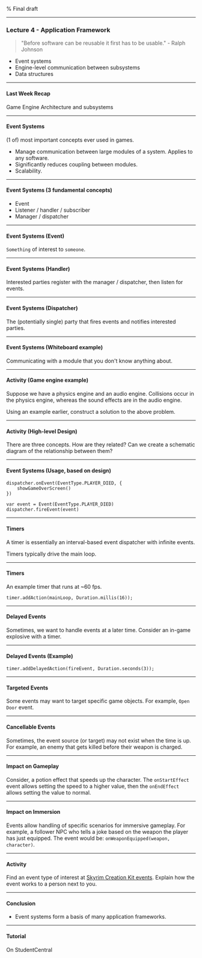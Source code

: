 % Final draft

---

### Lecture 4 - Application Framework

> "Before software can be reusable it first has to be usable." - Ralph Johnson

- Event systems
- Engine-level communication between subsystems
- Data structures

---

#### Last Week Recap

Game Engine Architecture and subsystems

---

#### Event Systems

(1 of) most important concepts ever used in games.

- Manage communication between large modules of a system. Applies to any software.
- Significantly reduces coupling between modules.
- Scalability.

---

#### Event Systems (3 fundamental concepts)

- Event
- Listener / handler / subscriber
- Manager / dispatcher

---

#### Event Systems (Event)

`Something` of interest to `someone`.

---

#### Event Systems (Handler)

Interested parties register with the manager / dispatcher, then listen for events.

---

#### Event Systems (Dispatcher)

The (potentially single) party that fires events and notifies interested parties.

---

#### Event Systems (Whiteboard example)

Communicating with a module that you don't know anything about.

---

#### Activity (Game engine example)

Suppose we have a physics engine and an audio engine. Collisions occur in the physics engine, whereas the sound effects are in the audio engine.

Using an example earlier, construct a solution to the above problem.

---

#### Activity (High-level Design)

There are three concepts. How are they related? Can we create a schematic diagram of the relationship between them?


---

#### Event Systems (Usage, based on design)

```
dispatcher.onEvent(EventType.PLAYER_DIED, {
    showGameOverScreen()
})

var event = Event(EventType.PLAYER_DIED)
dispatcher.fireEvent(event)

```

---

#### Timers

A timer is essentially an interval-based event dispatcher with infinite events.

Timers typically drive the main loop.

---

#### Timers

An example timer that runs at ~60 fps.

```
timer.addAction(mainLoop, Duration.millis(16));
```

---

#### Delayed Events

Sometimes, we want to handle events at a later time. Consider an in-game explosive with a timer.

---

#### Delayed Events (Example)

```
timer.addDelayedAction(fireEvent, Duration.seconds(3));
```

---

#### Targeted Events

Some events may want to target specific game objects. For example, `Open Door` event.

---

#### Cancellable Events

Sometimes, the event source (or target) may not exist when the time is up. For example, an enemy that gets killed before their weapon is charged.

---

#### Impact on Gameplay

Consider, a potion effect that speeds up the character. The `onStartEffect` event allows setting the speed to a higher value, then the `onEndEffect` allows setting the value to normal.

---

#### Impact on Immersion

Events allow handling of specific scenarios for immersive gameplay. For example, a follower NPC who tells a joke based on the weapon the player has just equipped. The event would be: `onWeaponEquipped(weapon, character)`.

---

#### Activity

Find an event type of interest at [Skyrim Creation Kit events](https://www.creationkit.com/index.php?title=Category:Events). Explain how the event works to a person next to you.


---

#### Conclusion

- Event systems form a basis of many application frameworks.

---

#### Tutorial

On StudentCentral